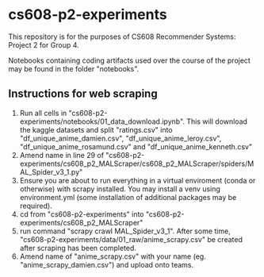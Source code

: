 ﻿# cs608-p2-experiments
This repository is for the purposes of CS608 Recommender Systems: Project 2 for Group 4. 

Notebooks containing coding artifacts used over the course of the project may be found in the folder "notebooks".

## Instructions for web scraping
1. Run all cells in "cs608-p2-experiments/notebooks/01_data_download.ipynb". This will download the kaggle datasets and split "ratings.csv" into "df_unique_anime_damien.csv", "df_unique_anime_leroy.csv", "df_unique_anime_rosamund.csv" and "df_unique_anime_kenneth.csv"
2. Amend name in line 29 of "cs608-p2-experiments/cs608_p2_MALScraper/cs608_p2_MALScraper/spiders/MAL_Spider_v3_1.py"
3. Ensure you are about to run everything in a virtual enviroment (conda or otherwise) with scrapy installed. You may install a venv using environment.yml (some installation of additional packages may be required).
4. cd from "cs608-p2-experiments" into "cs608-p2-experiments/cs608_p2_MALScraper"
5. run command "scrapy crawl MAL_Spider_v3_1". After some time, "cs608-p2-experiments/data/01_raw/anime_scrapy.csv" be created after scraping has been completed.
6. Amend name of "anime_scrapy.csv" with your name (eg. "anime_scrapy_damien.csv") and upload onto teams.
